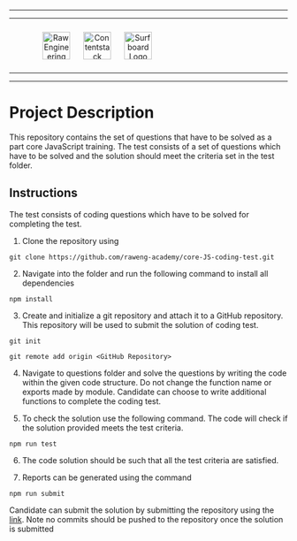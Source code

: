 <hr/>
<hr/>
<div style="width:80%; margin:auto">
<img src="https://cdn.fs.teachablecdn.com/x9yTAU9KTOSTBuyNAwHh" alt="Raw Engineering Logo" height="50px" width="auto" display="inline" style="text-align:center; padding:10px">
<img src="https://cdn.fs.teachablecdn.com/r5Y7qjbqT06GjMS4QA0W" alt="Contentstack Logo" height="50px" width="auto"display="inline" style="text-align:center; padding:10px">
<img src="https://cdn.fs.teachablecdn.com/Im7e2oBzRcK0CpFhP679" alt="Surfboard Logo" height="50px" width="auto" display="inline" style="text-align:center; padding:10px" >
</div>
<hr/>
<hr/>

# Project Description

This repository contains the set of questions that have to be solved as a part
core JavaScript training. The test consists of a set of questions which have to
be solved and the solution should meet the criteria set in the test folder.

## Instructions

The test consists of coding questions which have to be solved for completing
the test.

1. Clone the repository using

```
git clone https://github.com/raweng-academy/core-JS-coding-test.git
```

2. Navigate into the folder and run the following command to install all
   dependencies

```
npm install
```

3. Create and initialize a git repository and attach it to a GitHub repository.
   This repository will be used to submit the solution of coding test.

```
git init
```

```
git remote add origin <GitHub Repository>
```

4. Navigate to questions folder and solve the questions by writing the code
   within the given code structure. Do not change the function name or exports
   made by module. Candidate can choose to write additional functions to
   complete the coding test.

5. To check the solution use the following command. The code will check if the
   solution provided meets the test criteria.

```
npm run test
```

6. The code solution should be such that all the test criteria are satisfied.

7. Reports can be generated using the command

```
npm run submit
```

Candidate can submit the solution by submitting the repository using the
   [link](https://forms.gle/G84E67SaoCqYR3YF7). Note no commits should be pushed
   to the repository once the solution is submitted

